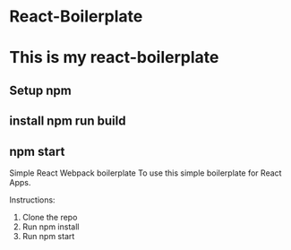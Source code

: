 # React-Boilerplate 
# This is my react-boilerplate

## Setup npm 
## install npm run build 
## npm start

Simple React Webpack boilerplate
To use this simple boilerplate for React Apps.

Instructions: 
1) Clone the repo
2) Run npm install
3) Run npm start